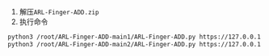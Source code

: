 1. 解压`ARL-Finger-ADD.zip`
2. 执行命令
```bash
python3 /root/ARL-Finger-ADD-main1/ARL-Finger-ADD.py https://127.0.0.1:5003/ admin arlpass
python3 /root/ARL-Finger-ADD-main2/ARL-Finger-ADD.py https://127.0.0.1:5003/ admin arlpass
```

